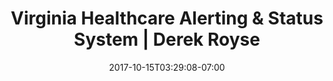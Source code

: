 ---
weight: 2
title: "Virginia Healthcare Alerting & Status System | Derek Royse"
description: "Maintenence and new features for statewide emergency healthcare alerting system."
nav_heading: "Virginia Healthcare Alerting & Status System"
thumbnail: "vhhabig.png"
site_url: "/HugoResume/vhass"
case_short_title: "VHASS"
case_title: "Virginia Healthcare Alerting & Status System"
case_subtitle: "Web Application (Coldfusion)"
case_description: "Maintenence and new features for the Virginia Healthcare Alerting & Status System."
case_feature_img: "vhhabig.png"
case_summary: "The Virginia Healthcare Alerting and Status System (VHASS) enhances the distribution of critical emergency management information needed by Virginia hospitals and healthcare providers. Because of the sensitive nature of this information, access to this site is open to authorized users only."
case_summary2: "The Virginia Hospital & Healthcare Association has 26 member health systems, representing 111 community, psychiatric, rehabilitation, and specialty hospitals throughout Virginia."
case_summary3: "Throughout my time at SiteVision I have been responsible for maintaining the VHASS application, ensuring that alerts are delivered as quickly and efficiently as possible, as well as maintaining the application's cybersecurity posture to protect PII and data integrity. I have also completed a large number of upgrades and new features for the application, some of which include an overhaul of the state sitrep module, a sitewide redesign, and ."
case_summary4: "Starting in Spring of 2020, numerous updates were implemented that allowed healthcare coordinators to track COVID-related statistics. This data was then provided to the state of Virginia for creation of their <a href='https://www.vdh.virginia.gov/coronavirus/see-the-numbers/covid-19-in-virginia/'>COVID-19 Dashboard</a>."
team: ["Derek Royse"]
roles: ["Coldfusion", "MS SQL", "Bootstrap"]
methods: ["HTML", "CSS", "Javascript"]
# button_links:
#     - link: "https://www.vhha-mci.org/"
#       img: "eyeball.svg"
#       text: "Visit Site"
date: 2017-10-15T03:29:08-07:00
draft: false
---